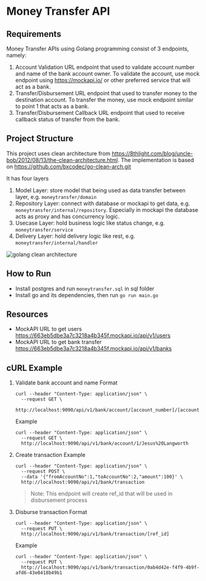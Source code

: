 # Money Transfer API

## Requirements
Money Transfer APIs using Golang programming consist of 3 endpoints, namely:
1. Account Validation URL endpoint that used to validate account number and name of the bank account owner. To validate the account, use mock endpoint using https://mockapi.io/ or other preferred service that will act as a bank.
2. Transfer/Disbursement URL endpoint that used to transfer money to the destination account. To transfer the money, use mock endpoint similar to point 1 that acts as a bank.
3. Transfer/Disbursement Callback URL endpoint that used to receive callback status of transfer from the bank.

## Project Structure
This project uses clean architecture from https://8thlight.com/blog/uncle-bob/2012/08/13/the-clean-architecture.html.
The implementation is based on https://github.com/bxcodec/go-clean-arch.git

It has four layers
1. Model Layer: store model that being used as data transfer between layer, e.g. `moneytransfer/domain`
2. Repository Layer: connect with database or mockapi to get data, e.g. `moneytransfer/internal/repository`. Especially in mockapi the database acts as proxy and has concurrency logic.
3. Usecase Layer: hold business logic like status change, e.g. `moneytransfer/service`
4. Delivery Layer: hold delivery logic like rest, e.g. `moneytransfer/internal/handler`

![golang clean architecture](https://github.com/bxcodec/go-clean-arch/raw/master/clean-arch.png)

## How to Run
* Install postgres and run `moneytransfer.sql` in sql folder
* Install go and its dependencies, then run `go run main.go`

## Resources
* MockAPI URL to get users https://663eb5dbe3a7c3218a4b345f.mockapi.io/api/v1/users
* MockAPI URL to get bank transfer https://663eb5dbe3a7c3218a4b345f.mockapi.io/api/v1/banks

## cURL Example
1. Validate bank account and name
    Format
    ```
    curl --header "Content-Type: application/json" \
      --request GET \
      http://localhost:9090/api/v1/bank/account/[account_number]/[account_name]
    ```
    Example
    ```
    curl --header "Content-Type: application/json" \
      --request GET \
      http://localhost:9090/api/v1/bank/account/1/Jesus%20Langworth
    ```
    
2. Create transaction
    Example
    ```
    curl --header "Content-Type: application/json" \
      --request POST \
      --data '{"fromAccountNo":1,"toAccountNo":2,"amount":100}' \
      http://localhost:9090/api/v1/bank/transaction
    ```
    > Note: This endpoint will create ref_id that will be used in disbursement process
    
3. Disburse transaction
    Format
    ```
    curl --header "Content-Type: application/json" \
      --request PUT \
      http://localhost:9090/api/v1/bank/transaction/[ref_id]
    ```
    Example
    ```
    curl --header "Content-Type: application/json" \
      --request PUT \
      http://localhost:9090/api/v1/bank/transaction/0ab4d42e-f4f9-4b9f-afd6-43e0418b49b1
    ```